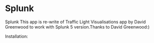 # Splunk
Splunk
This app is re-write of Traffic Light Visualisations app by David Greenwood to work with Splunk 5 version.Thanks to David Greenwood:)

Installation: 
